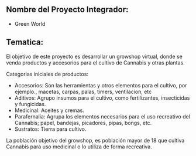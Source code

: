 ## Nombre del Proyecto Integrador: 
  - Green World
## Tematica:
El objetivo de este proyecto es desarrollar un growshop virtual, donde se venda productos y accesorios para el cultivo de Cannabis y otras plantas. 

Categorias iniciales de productos:

  - Accesorios: Son las herramientas y otros elementos para el cultivo, por ejemplo., macetas, carpas, palas, timers, ventilacion, etc
  - Aditivos: Agrupo insumos para el cultivo, como fertilizantes, insecticidas y fungicidas.
  - Medicinal: Aceites y cremas.
  - Parafernalia: Agrupa los elementos necesarios para el uso recreativo del Cannabis; papel, bandejas, picadores, pipas, bongs, etc. 
  - Sustratos: Tierra para cultivo.  
  
La población objetivo del growshop, es población mayor de 18 que cultiva Cannabis para uso medicinal o lo utiliza de forma recreativa.
